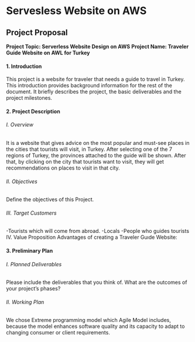 # Servesless Website on AWS  
## Project Proposal
**Project Topic: Serverless Website Design on AWS**
**Project Name: Traveler Guide Website on AWL for Turkey**
#### 1. Introduction
This project is a website for traveler that needs a guide to travel in Turkey.
This introduction provides background information for the rest of the document. It briefly describes the project, the basic deliverables and the project milestones.
#### 2. Project Description
###### I.	Overview
It is a website that gives advice on the most popular and must-see places in the cities that tourists will visit, in Turkey. After selecting one of the 7 regions of Turkey, the provinces attached to the guide will be shown. After that, by clicking on the city that tourists want to visit, they will get recommendations on places to visit in that city.
###### II.	Objectives
Define the objectives of this Project. 
###### III.	Target Customers
-Tourists which will come from abroad.
-Locals 
-People who guides tourists 
IV.	Value Proposition
Advantages of creating a Traveler Guıde Website:
#### 3.	Preliminary Plan
###### I.	Planned Deliverables
Please include the deliverables that you think of. What are the outcomes of your project’s phases?
###### II.	Working Plan
We chose Extreme programming model which Agile Model includes, because the model enhances software quality and its capacity to adapt to changing consumer or client requirements.
